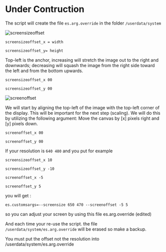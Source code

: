# Under Contruction


The script will create the file `es.arg.override` in the folder
`/userdata/system`

![screensizeoffset](https://github.com/ZFEbHVUE/Batocera-CRT-Script/blob/main/wiki_page/scaling_crt.png)

`screensizeoffset_x = width`

`screensizeoffset_y= height`

Top-left is the anchor, increasing will stretch the image out to the right and downwards; decreasing will squash the image from the right side toward the left and from the bottom upwards.

`screensizeoffset_x 00`

`screensizeoffset_y 00`


![screenoffset](https://github.com/ZFEbHVUE/Batocera-CRT-Script/blob/main/wiki_page/offset_crt.png)

We will start by aligning the top-left of the image with the top-left corner of the display. This will be important for the next step (scaling). We will do this by utilizing the following argument: 
Move the canvas by [x] pixels right and [y] pixels down.

`screenoffset_x 00`

`screenoffset_y 00`

If your resolution is `640 480` and you put for example

`screensizeoffset_x 10`

`screensizeoffset_y -10`

`screenoffset_x -5`

`screenoffset_y 5`

you will get :

`es.customsargs=--screensize 650 470 --screenoffset -5 5`

so you can adjust your screen by using this file   es.arg.override (edited)

And each time your re-use the script.  the file `/userdata/system/es.arg.override` will be erased so make a backup.


You must put the offset not the resolution into /userdata/system/es.arg.override
